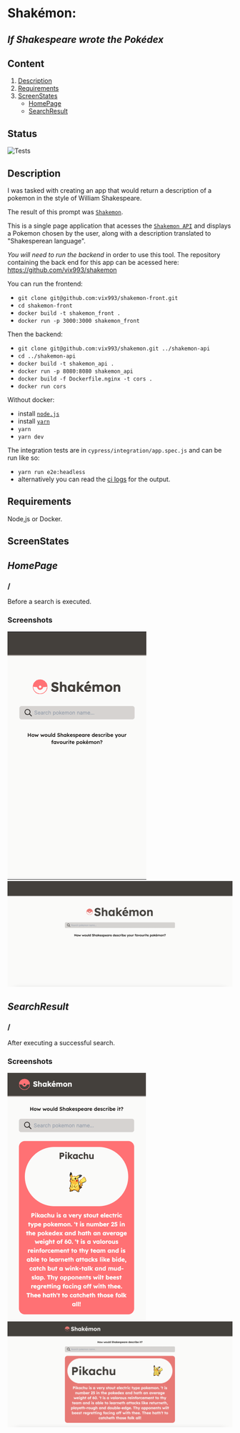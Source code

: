 # Shakémon:
## *If Shakespeare wrote the Pokédex*

## Content

1. [Description](#Motivation) 
2. [Requirements](#Requirements)
3. [ScreenStates](#API)
    - [HomePage](#Pokémon)
    - [SearchResult](#HealthCheck)

## Status

![Tests](https://github.com/vix993/shakemon-front/actions/workflows/e2e.js.yml/badge.svg)

## Description

I was tasked with creating an app that would return a description of a pokemon in the style of William Shakespeare.

The result of this prompt was [`Shakemon`](https://shakemon.vercel.app/).

This is a single page application that acesses the [`Shakemon API`](https://github.com/vix993/shakemon) and displays a Pokemon chosen by the user, along with a description translated to "Shakesperean language".

*You will need to run the backend* in order to use this tool. The repository containing the back end for this app can be acessed here: https://github.com/vix993/shakemon

You can run the frontend:
- `git clone git@github.com:vix993/shakemon-front.git`
- `cd shakemon-front`
- `docker build -t shakemon_front .`
- `docker run -p 3000:3000 shakemon_front`

Then the backend:
- `git clone git@github.com:vix993/shakemon.git ../shakemon-api`
- `cd ../shakemon-api`
- `docker build -t shakemon_api .`
- `docker run -p 8080:8080 shakemon_api`
- `docker build -f Dockerfile.nginx -t cors .`
- `docker run cors`

Without docker:
- install [`node.js`](https://nodejs.org/en/download/)
- install [`yarn`](https://classic.yarnpkg.com/lang/en/docs/install/#mac-stable)
- `yarn`
- `yarn dev`

The integration tests are in `cypress/integration/app.spec.js` and can be run like so:
- `yarn run e2e:headless`
- alternatively you can read the [ci logs](https://github.com/vix993/shakemon-front/actions) for the output.

## Requirements

Node,js or Docker.

## ScreenStates
## *HomePage*

### /
Before a search is executed.
### Screenshots
<img src="./presentation/homepage-mobile.png" />
<img src="./presentation/homepage-web.png" />

## *SearchResult*

### /
After executing a successful search.
### Screenshots
<img src="./presentation/searchresult-mobile.png" />
<img src="./presentation/searchresult-web.png" />

